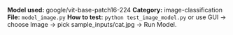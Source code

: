 **Model used:** google/vit-base-patch16-224
**Category:** image-classification
**File:** `model_image.py`
**How to test:** `python test_image_model.py` or use GUI → choose Image → pick sample_inputs/cat.jpg → Run Model.